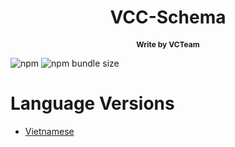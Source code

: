<p align="center">
  <h1 align="center">VCC-Schema</h1>
  <p align="center" style="font-size: 12px; font-weight: bold;">Write by VCTeam</p>
</p>

![npm](https://img.shields.io/npm/v/vcc-schema)
![npm bundle size](https://img.shields.io/bundlephobia/minzip/vcc-schema)
# Language Versions

- [Vietnamese](README.vi.md)
